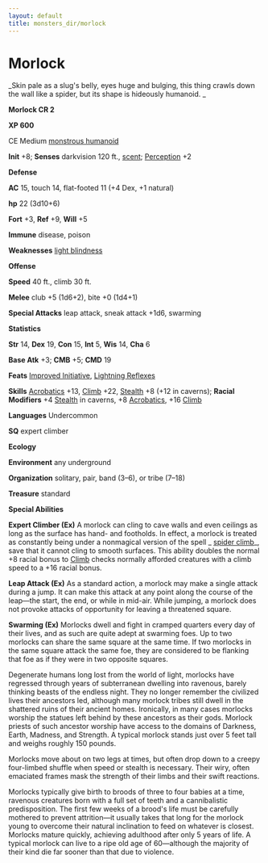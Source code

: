 ```yaml
---
layout: default
title: monsters_dir/morlock
---
```

# Morlock

_Skin pale as a slug's belly, eyes huge and bulging, this thing crawls down the wall like a spider, but its shape is hideously humanoid. _

**Morlock CR 2**

**XP 600**

CE Medium [monstrous humanoid](../creatureTypes#_monstrous-humanoid)

**Init** +8; **Senses** darkvision 120 ft., [scent](../universalMonsterRules#_scent); [Perception](../../skills_dir/perception#_perception) +2

**Defense**

**AC** 15, touch 14, flat-footed 11 (+4 Dex, +1 natural)

**hp** 22 (3d10+6)

**Fort** +3, **Ref** +9, **Will** +5

**Immune** disease, poison

**Weaknesses** [light blindness](../universalMonsterRules#_light-blindness)

**Offense**

**Speed** 40 ft., climb 30 ft.

**Melee** club +5 (1d6+2), bite +0 (1d4+1)

**Special Attacks** leap attack, sneak attack +1d6, swarming

**Statistics**

**Str** 14, **Dex** 19, **Con** 15, **Int** 5, **Wis** 14, **Cha** 6

**Base Atk** +3; **CMB** +5; **CMD** 19

**Feats** [Improved Initiative](../../feats#_improved-initiative), [Lightning Reflexes](../../feats#_lightning-reflexes)

**Skills** [Acrobatics](../../skills_dir/acrobatics#_acrobatics) +13, [Climb](../../skills_dir/climb#_climb) +22, [Stealth](../../skills_dir/stealth#_stealth) +8 (+12 in caverns); **Racial Modifiers** +4 [Stealth](../../skills_dir/stealth#_stealth) in caverns, +8 [Acrobatics](../../skills_dir/acrobatics#_acrobatics), +16 [Climb](../../skills_dir/climb#_climb)

**Languages** Undercommon

**SQ** expert climber

**Ecology**

**Environment** any underground

**Organization** solitary, pair, band (3–6), or tribe (7–18)

**Treasure** standard

**Special Abilities**

**Expert Climber (Ex)** A morlock can cling to cave walls and even ceilings as long as the surface has hand- and footholds. In effect, a morlock is treated as constantly being under a nonmagical version of the spell _ [spider climb](../../spells_dir/spiderClimb#_spider-climb)_, save that it cannot cling to smooth surfaces. This ability doubles the normal +8 racial bonus to [Climb](../../skills_dir/climb#_climb) checks normally afforded creatures with a climb speed to a +16 racial bonus.

**Leap Attack (Ex)** As a standard action, a morlock may make a single attack during a jump. It can make this attack at any point along the course of the leap—the start, the end, or while in mid-air. While jumping, a morlock does not provoke attacks of opportunity for leaving a threatened square.

**Swarming (Ex)** Morlocks dwell and fight in cramped quarters every day of their lives, and as such are quite adept at swarming foes. Up to two morlocks can share the same square at the same time. If two morlocks in the same square attack the same foe, they are considered to be flanking that foe as if they were in two opposite squares.

Degenerate humans long lost from the world of light, morlocks have regressed through years of subterranean dwelling into ravenous, barely thinking beasts of the endless night. They no longer remember the civilized lives their ancestors led, although many morlock tribes still dwell in the shattered ruins of their ancient homes. Ironically, in many cases morlocks worship the statues left behind by these ancestors as their gods. Morlock priests of such ancestor worship have access to the domains of Darkness, Earth, Madness, and Strength. A typical morlock stands just over 5 feet tall and weighs roughly 150 pounds.

Morlocks move about on two legs at times, but often drop down to a creepy four-limbed shuffle when speed or stealth is necessary. Their wiry, often emaciated frames mask the strength of their limbs and their swift reactions.

Morlocks typically give birth to broods of three to four babies at a time, ravenous creatures born with a full set of teeth and a cannibalistic predisposition. The first few weeks of a brood's life must be carefully mothered to prevent attrition—it usually takes that long for the morlock young to overcome their natural inclination to feed on whatever is closest. Morlocks mature quickly, achieving adulthood after only 5 years of life. A typical morlock can live to a ripe old age of 60—although the majority of their kind die far sooner than that due to violence.

